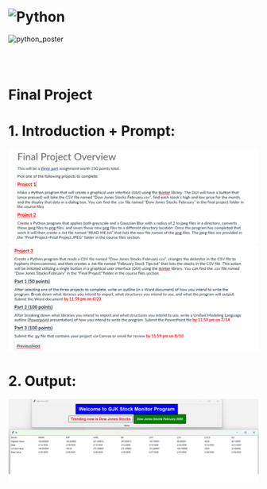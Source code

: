 # <img src="https://github.com/phuongtrieu97coder/Readme_Content_Structure/assets/82598726/174e2883-2d0b-4d01-8992-32f709b72373" alt="Python" width="100px" height="100px">


<img src="https://github.com/phuongtrieu97coder/Python_projects/assets/82598726/19e383e6-169d-428b-8879-766b22b50211" alt="python_poster" width="400px" height="300px"> 

<br><br>


# Final Project

# 1. Introduction + Prompt:
![prompt_img](prompt_img1.png)
![prompt_img](prompt_img2.png)

# 2. Output:
![output_img](Output_Final_Project.png)